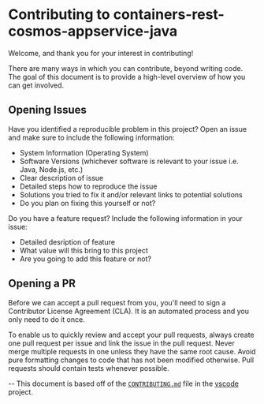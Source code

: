 # Contributing to containers-rest-cosmos-appservice-java

Welcome, and thank you for your interest in contributing!

There are many ways in which you can contribute, beyond writing code. The goal of this document is to provide a high-level overview of how you can get involved.

## Opening Issues
Have you identified a reproducible problem in this project? Open an issue and make sure to include the following information:
- System Information (Operating System)
- Software Versions (whichever software is relevant to your issue i.e. Java, Node.js, etc.)
- Clear description of issue
- Detailed steps how to reproduce the issue
- Solutions you tried to fix it and/or relevant links to potential solutions
- Do you plan on fixing this yourself or not?

Do you have a feature request? Include the following information in your issue:
- Detailed desription of feature
- What value will this bring to this project
- Are you going to add this feature or not?

## Opening a PR
Before we can accept a pull request from you, you'll need to sign a Contributor License Agreement (CLA). It is an automated process and you only need to do it once.

To enable us to quickly review and accept your pull requests, always create one pull request per issue and link the issue in the pull request. Never merge multiple requests in one unless they have the same root cause. Avoid pure formatting changes to code that has not been modified otherwise. Pull requests should contain tests whenever possible.

--
This document is based off of the [`CONTRIBUTING.md`](https://github.com/Microsoft/vscode/blob/master/CONTRIBUTING.md) file in the [vscode](https://github.com/Microsoft/vscode) project.